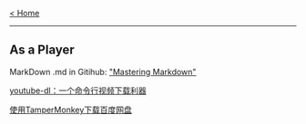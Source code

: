 
[< Home](https://amanlikeair.github.io/Charles_SHI_Blog/) 

---------------

## As a Player


MarkDown .md in Gitihub: <a href="https://guides.github.com/features/mastering-markdown/" target="_blank">"Mastering Markdown"</a>

[youtube-dl：一个命令行视频下载利器](https://amanlikeair.github.io/Charles_SHI_Blog/Posts/youtube-dl%EF%BC%9A%E4%B8%80%E4%B8%AA%E5%91%BD%E4%BB%A4%E8%A1%8C%E8%A7%86%E9%A2%91%E4%B8%8B%E8%BD%BD%E5%88%A9%E5%99%A8.html)


[使用TamperMonkey下载百度网盘](https://amanlikeair.github.io/Charles_SHI_Blog/Posts/TamperMonkey%E4%B8%8B%E8%BD%BD%E7%99%BE%E5%BA%A6%E7%BD%91%E7%9B%98.html)
